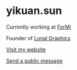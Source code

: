 # yikuan.sun

Currently working at [ForMi](https://www.linkedin.com/company/formi-ai/)

Founder of [Lunal Graphics](https://lunalgraphics.github.io)

[Visit my website](https://yikuansun.github.io)

[Send a public message](https://github.com/yikuansun/yikuansun/issues)
